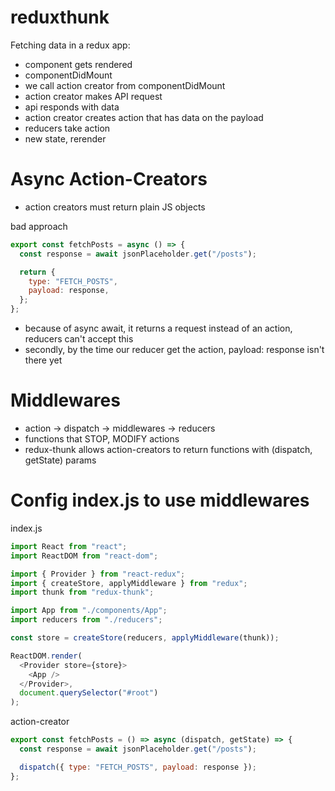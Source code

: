 # reduxthunk

Fetching data in a redux app: 

- component gets rendered
- componentDidMount
- we call action creator from componentDidMount
- action creator makes API request
- api responds with data
- action creator creates action that has data on the payload
- reducers take action
- new state, rerender

# Async Action-Creators

- action creators must return plain JS objects

bad approach

```javascript
export const fetchPosts = async () => {
  const response = await jsonPlaceholder.get("/posts");

  return {
    type: "FETCH_POSTS",
    payload: response,
  };
};
```

- because of async await, it returns a request instead of an action, reducers can't accept this
- secondly, by the time our reducer get the action, payload: response isn't there yet

# Middlewares

- action -> dispatch -> middlewares -> reducers
- functions that STOP, MODIFY actions
- redux-thunk allows action-creators to return functions with (dispatch, getState) params

# Config index.js to use middlewares

index.js

```javascript
import React from "react";
import ReactDOM from "react-dom";

import { Provider } from "react-redux";
import { createStore, applyMiddleware } from "redux";
import thunk from "redux-thunk";

import App from "./components/App";
import reducers from "./reducers";

const store = createStore(reducers, applyMiddleware(thunk));

ReactDOM.render(
  <Provider store={store}>
    <App />
  </Provider>,
  document.querySelector("#root")
);
```

action-creator

```javascript
export const fetchPosts = () => async (dispatch, getState) => {
  const response = await jsonPlaceholder.get("/posts");

  dispatch({ type: "FETCH_POSTS", payload: response });
};
```




